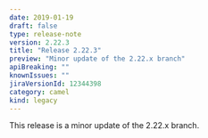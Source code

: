 ```yaml
---
date: 2019-01-19
draft: false 
type: release-note
version: 2.22.3
title: "Release 2.22.3"
preview: "Minor update of the 2.22.x branch"
apiBreaking: ""
knownIssues: ""
jiraVersionId: 12344398
category: camel
kind: legacy
---
```


This release is a minor update of the 2.22.x branch.
